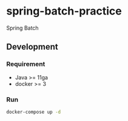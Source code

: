 # spring-batch-practice
Spring Batch

## Development

### Requirement

- Java >= 11ga
- docker >= 3

### Run
```bash
docker-compose up -d
```
